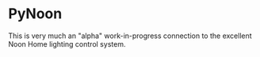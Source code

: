 # PyNoon

This is very much an "alpha" work-in-progress connection to the excellent Noon Home lighting control system.